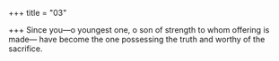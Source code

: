+++
title = "03"

+++
Since you—o youngest one, o son of strength to whom offering is made— have become the one possessing the truth and worthy of the sacrifice.  